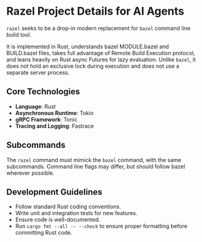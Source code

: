 # Razel Project Details for AI Agents

`razel` seeks to be a drop-in modern replacement for `bazel` command line build tool.

It is implemented in Rust, understands bazel MODULE.bazel and BUILD.bazel files, takes full advantage of Remote Build Execution protocol, and leans heavily on Rust async Futures for lazy evaluation.  Unlike `bazel`, it does not hold an exclusive lock during execution and does not use a separate server process.

## Core Technologies

*   **Language**: Rust
*   **Asynchronous Runtime**: Tokio
*   **gRPC Framework**: Tonic
*   **Tracing and Logging**: Fastrace

## Subcommands

The `razel` command must mimick the `bazel` command, with the same subcommands.  Command line flags may differ, but should follow bazel wherever possible.

## Development Guidelines

*   Follow standard Rust coding conventions.
*   Write unit and integration tests for new features.
*   Ensure code is well-documented.
*   Run `cargo fmt --all -- --check` to ensure proper formatting before committing Rust code.
